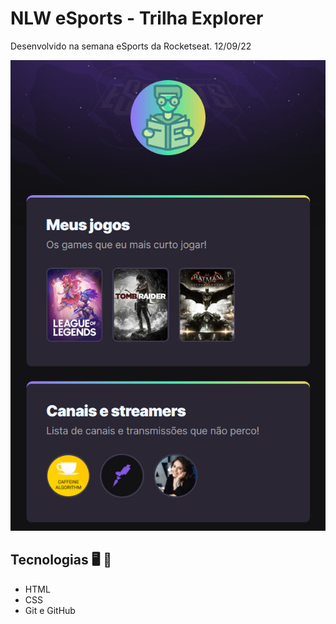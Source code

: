 # NLW eSports - Trilha Explorer
 Desenvolvido na semana <nlw> eSports da Rocketseat. 12/09/22

![preview](./.github/preview.png)

## Tecnologias 🖥️ 🚀 

- HTML
- CSS
- Git e GitHub




